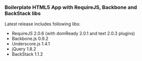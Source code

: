 ### Boilerplate HTML5 App with RequireJS, Backbone and BackStack libs

Latest release includes following libs:
- RequireJS 2.0.6 (with domReady 2.0.1 and text 2.0.3 plugins)
- Backbone.js 0.9.2
- Underscore.js 1.4.1
- jQuery 1.8.2
- BackStack 1.1.2

